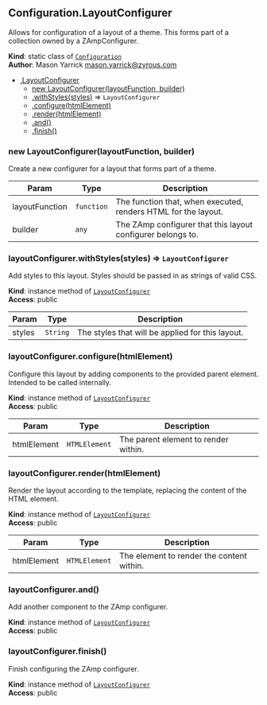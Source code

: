 <a name="ZAmp.Configuration.LayoutConfigurer"></a>

## Configuration.LayoutConfigurer
Allows for configuration of a layout of a theme. This forms part ofa collection owned by a ZAmpConfigurer.

**Kind**: static class of [<code>Configuration</code>](#ZAmp.Configuration)  
**Author**: Mason Yarrick <mason.yarrick@zyrous.com>  

* [.LayoutConfigurer](#ZAmp.Configuration.LayoutConfigurer)
    * [new LayoutConfigurer(layoutFunction, builder)](#new_ZAmp.Configuration.LayoutConfigurer_new)
    * [.withStyles(styles)](#ZAmp.Configuration.LayoutConfigurer+withStyles) ⇒ <code>LayoutConfigurer</code>
    * [.configure(htmlElement)](#ZAmp.Configuration.LayoutConfigurer+configure)
    * [.render(htmlElement)](#ZAmp.Configuration.LayoutConfigurer+render)
    * [.and()](#ZAmp.Configuration.LayoutConfigurer+and)
    * [.finish()](#ZAmp.Configuration.LayoutConfigurer+finish)

<a name="new_ZAmp.Configuration.LayoutConfigurer_new"></a>

### new LayoutConfigurer(layoutFunction, builder)
Create a new configurer for a layout that forms part of a theme.


| Param | Type | Description |
| --- | --- | --- |
| layoutFunction | <code>function</code> | The function that, when executed, renders HTML for the layout. |
| builder | <code>any</code> | The ZAmp configurer that this layout configurer belongs to. |

<a name="ZAmp.Configuration.LayoutConfigurer+withStyles"></a>

### layoutConfigurer.withStyles(styles) ⇒ <code>LayoutConfigurer</code>
Add styles to this layout. Styles should be passed in as strings of valid CSS.

**Kind**: instance method of [<code>LayoutConfigurer</code>](#ZAmp.Configuration.LayoutConfigurer)  
**Access**: public  

| Param | Type | Description |
| --- | --- | --- |
| styles | <code>String</code> | The styles that will be applied for this layout. |

<a name="ZAmp.Configuration.LayoutConfigurer+configure"></a>

### layoutConfigurer.configure(htmlElement)
Configure this layout by adding components to the provided parent element. Intendedto be called internally.

**Kind**: instance method of [<code>LayoutConfigurer</code>](#ZAmp.Configuration.LayoutConfigurer)  
**Access**: public  

| Param | Type | Description |
| --- | --- | --- |
| htmlElement | <code>HTMLElement</code> | The parent element to render within. |

<a name="ZAmp.Configuration.LayoutConfigurer+render"></a>

### layoutConfigurer.render(htmlElement)
Render the layout according to the template, replacing the content of theHTML element.

**Kind**: instance method of [<code>LayoutConfigurer</code>](#ZAmp.Configuration.LayoutConfigurer)  
**Access**: public  

| Param | Type | Description |
| --- | --- | --- |
| htmlElement | <code>HTMLElement</code> | The element to render the content within. |

<a name="ZAmp.Configuration.LayoutConfigurer+and"></a>

### layoutConfigurer.and()
Add another component to the ZAmp configurer.

**Kind**: instance method of [<code>LayoutConfigurer</code>](#ZAmp.Configuration.LayoutConfigurer)  
**Access**: public  
<a name="ZAmp.Configuration.LayoutConfigurer+finish"></a>

### layoutConfigurer.finish()
Finish configuring the ZAmp configurer.

**Kind**: instance method of [<code>LayoutConfigurer</code>](#ZAmp.Configuration.LayoutConfigurer)  
**Access**: public  
